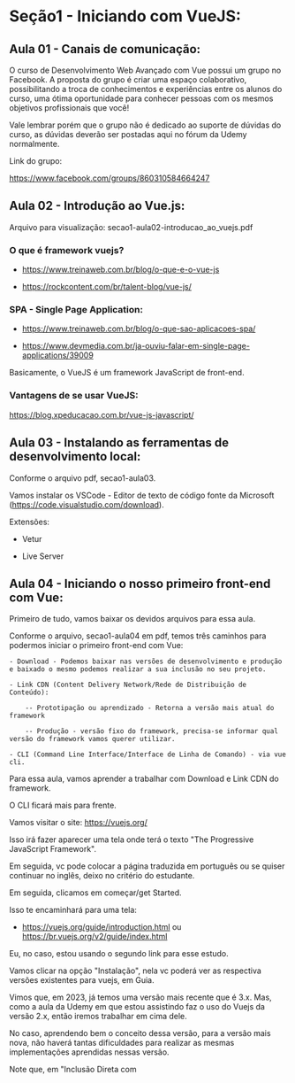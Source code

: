 # Seção1 - Iniciando com VueJS:

## Aula 01 - Canais de comunicação:
O curso de Desenvolvimento Web Avançado com Vue possui um grupo no Facebook. A proposta do grupo é criar uma espaço colaborativo, possibilitando a troca de conhecimentos e experiências entre os alunos do curso, uma ótima oportunidade para conhecer pessoas com os mesmos objetivos profissionais que você!

Vale lembrar porém que o grupo não é dedicado ao suporte de dúvidas do curso, as dúvidas deverão ser postadas aqui no fórum da Udemy normalmente.

Link do grupo: 

https://www.facebook.com/groups/860310584664247

## Aula 02 - Introdução ao Vue.js:
Arquivo para visualização: secao1-aula02-introducao_ao_vuejs.pdf

### O que é framework vuejs?

- https://www.treinaweb.com.br/blog/o-que-e-o-vue-js

- https://rockcontent.com/br/talent-blog/vue-js/
    
### SPA - Single Page Application:

- https://www.treinaweb.com.br/blog/o-que-sao-aplicacoes-spa/

- https://www.devmedia.com.br/ja-ouviu-falar-em-single-page-applications/39009

Basicamente, o VueJS é um framework JavaScript de front-end.

### Vantagens de se usar VueJS:
https://blog.xpeducacao.com.br/vue-js-javascript/

## Aula 03 - Instalando as ferramentas de desenvolvimento local:
Conforme o arquivo pdf, secao1-aula03.

Vamos instalar os VSCode - Editor de texto de código fonte da Microsoft (https://code.visualstudio.com/download).

Extensões:

- Vetur

- Live Server

## Aula 04 - Iniciando o nosso primeiro front-end com Vue:
Primeiro de tudo, vamos baixar os devidos arquivos para essa aula.

Conforme o arquivo, secao1-aula04 em pdf, temos três caminhos para podermos iniciar o primeiro front-end com Vue:

    - Download - Podemos baixar nas versões de desenvolvimento e produção e baixado o mesmo podemos realizar a sua inclusão no seu projeto.

    - Link CDN (Content Delivery Network/Rede de Distribuição de Conteúdo):

        -- Prototipação ou aprendizado - Retorna a versão mais atual do framework

        -- Produção - versão fixo do framework, precisa-se informar qual versão do framework vamos querer utilizar.

    - CLI (Command Line Interface/Interface de Linha de Comando) - via vue cli.

Para essa aula, vamos aprender a trabalhar com Download e Link CDN do framework.

O CLI ficará mais para frente.

Vamos visitar o site: https://vuejs.org/

Isso irá fazer aparecer uma tela onde terá o texto "The Progressive JavaScript Framework".

Em seguida, vc pode colocar a página traduzida em português ou se quiser continuar no inglês, deixo no critério do estudante.

Em seguida, clicamos em começar/get Started.

Isso te encaminhará para uma tela: 

- https://vuejs.org/guide/introduction.html ou https://br.vuejs.org/v2/guide/index.html

Eu, no caso, estou usando o segundo link para esse estudo.

Vamos clicar na opção "Instalação", nela vc poderá ver as respectiva versões existentes para vuejs, em Guia.

Vimos que, em 2023, já temos uma versão mais recente que é 3.x. 
Mas, como a aula da Udemy em que estou assistindo faz o uso do Vuejs da versão 2.x, então iremos trabalhar em cima dele.

No caso, aprendendo bem o conceito dessa versão, para a versão mais nova, não haverá tantas dificuldades para realizar as mesmas implementações aprendidas nessas versão.

Note que, em "Inclusão Direta com <script>" nela temos a opção de realizarmos o download com a devida instrução da mesma.

E logo em baixo disso, temos tbm a opção CDN.

Assim, vamos começar por fazer o download do desenvolvimento:

    - Versão Desenvolvedor

Isso irá baixar um arquivo vue.js.

Vamos trazer esse arquivo para esse repositório.

Vamos, agora, criar um diretório para começarmos a desenvolver, no caso o diretório secao1-VueJS.

Dentro desse diretório, vamos colocar o arquivo vue.js, que foi baixado.
Bom, já temos o framework pronto dentro desse arquivo vue.js.

Dentro desse diretório, vamos criar um novo arquivo index.html e coloquemos o seguinte.

    <!DOCTYPE html>
    <html lang="en">
    <head>
        <meta charset="UTF-8">
        <meta http-equiv="X-UA-Compatible" content="IE=edge">
        <meta name="viewport" content="width=device-width, initial-scale=1.0">
        <title>Document</title>
    </head>
    <body>

    </body>
    </html>

Um macete que podemos te falar, seria que basta digitar html que irá aparecer as opções de html's e vc escolhe :5 e dar o enter.

Agora, vamos implementar o vue.js para o nosso arquivo index.html, colocando o seguinte código no head.

    <head>
        <meta charset="UTF-8">
        <meta http-equiv="X-UA-Compatible" content="IE=edge">
        <meta name="viewport" content="width=device-width, initial-scale=1.0">
        <script src="./vue.js"></script>
        <title>Document</title>
    </head>

Vamos fazer um teste, colocando um texto Teste.

    <body>
        Teste
    </body>

Em seguida, vamos clicar com o botão direito do mouse sobre o arquivo index.html e escolher a opção "Open With Live Server", que vem graças à extensão Live Server que foi instalado em uma aula anterior.

Isso abrirá o seguinte link:

    http://127.0.0.1:5500/secao1-VueJS/index.html
    
Donde, o 127.0.0.1 indica o localhost e sendo aberto na porta 5500, cuja porta podemos ver pelo VSCode na parte inferior direito onde está escrito Port.

Com isso, vamos conseguir ver em real time, qualquer alteração que eu fizer no index.html, ao ser salvo, imediatamente, a alteração será exibida no broswer.

No caso, isso acaba sendo uma forma muito produtiva quando estivermos trabalhando com os testes de front-end.

Lembrando, que é fundamental utilizar o Live Server para possibilitar tais tipo de trabalho.

Para verificarmos se a aplicação front-end já está bem configurada, podemos ver via o navegador broswer abrindo o seu Console.

Nela, vamos colocar Vue e nisso será necessário aparecer a seguinte msg.

    ƒ Vue (options) {
        if (!(this instanceof Vue)
        ) {
        warn('Vue is a constructor and should be called with the `new` keyword');
        }
        this._init(options);
    }

Se apareceu essa msg, significa que o elemento Vue, está sendo reconhecido como objeto o que significa que o ambiente está pronto para realizamos as devidas implementações em Vue.

Agora, para usarmos o CDN, não tem segredo. No caso, criando o mesmo script como foi feito para a versão de download, será necessário realizar para o CDN tbm como o seguinte.

    <!DOCTYPE html>
    <html lang="en">
    <head>
        <meta charset="UTF-8">
        <meta http-equiv="X-UA-Compatible" content="IE=edge">
        <meta name="viewport" content="width=device-width, initial-scale=1.0">
        <!-- <script src="./vue.js"></script> -->
        <script src="https://cdn.jsdelivr.net/npm/vue@2.6.14/dist/vue.js"></script>
        <title>Document</title>
    </head>
    <body>
        Teste Live Server.
    </body>
    </html>

Mas, tome cuidado, isso pode ser que não seja compatível com a versão com que está sendo mostrado na aula de VueJS.

## Aula 05 - Primeiro App em Vue (instância de Vue e o double mustache):
Arquivo para uma exibição básica de como que funciona em instanciar Vue, muito parecido com JQuery: secao1-aula05, arquivo pdf.

Documentação para leitura: 

https://br.vuejs.org/v2/guide/syntax.html#Interpolacoes

O Objetivo primário de Vue é criar interfaces reativas por meio de componentes.

Como estamos falando de interfaces, então trabalharemos com elementos HTML's.

E como estamos falando reatividade e componentes, estamos falando de um conjunto de lógica de programação que possibilita isso e escrita em linguagem JavaScript.

Logo, no arquivo index.html, vamos implementar a instância do Vue no body via script, de forma análoga feita quando realizamos implementações do código JavaScript em html.

    <body>
        Teste Live Server

        <div id="app">

        </div>

        <script>

            options = {
                el: '#app' // '#' para selecionar por id | '.' para selecionar por class. Muito similar ao JQuery.
            }

            const vm = new Vue(options); // vm = ViewModel. O const vm está sendo atribuído o new Vue para possibilitar a recuperação dessa instância.

            console.log(vm);

        </script>

    </body>

Note que, como está sendo feito na explicação dentre as tags acima, no console.log que está sendo chamado acima, ao olharmos no Console, já é exibido a tal instância em forma de objeto.

Dentro desse objeto, percebe-se que já tem o elemento "el" indicando que está capturando a div com id app que havíamos definido acima.
Isso indica que já estamos conectando uma instância Vue com um elemento html em específico.

Feito isso, podemos definir mais atributos dentro dessa instância Vue que será aplicado no html.

    <body>
        <div id="app">
            {{ mensagem }}
        </div>

        <script>

            options = {
                el: '#app', // '#' para selecionar por id | '.' para selecionar por class. Muito similar ao JQuery.
                data: { // o data ela guarda variáveis/atributos reativos. Além disso, isso possibilita tbm exibir na div marcada pelo elemento, as variáveis/atributos em forma de mustache "{{}}", como está sendo feito para a variável, mensagem.
                    mensagem: 'Primeiro template controlado pelo Vue'
                }
            }

            const vm = new Vue(options); // vm = ViewModel. O const vm está sendo atribuído o new Vue para possibilitar a recuperação dessa instância.

            console.log(vm);

        </script>

    </body>

Note que, acima colocamos o elemento data, donde tem por funcionalidade, guardar as variáveis/atributos reativas e que será trabalhado acima dela.
E usamos o mustache "{{}}", para mostrarmos que é possível exibirmos as variáveis/atributos na div em que foi marcada, app.

Só que, o usual do cotidiano do Vue, é que ela não seja divido na forma como está expressa acima, em options e em seguida sendo chamado dentro dela.

Mas, sim, todo o objeto em que foi definido no option, ser definido diretamente dentro do new Vue.

    <body>
        <div id="app">
            {{ mensagem }}
        </div>

        <script>

            // options = {
            //     el: '#app', // '#' para selecionar por id | '.' para selecionar por class. Muito similar ao JQuery.
            //     data: { // o data ela guarda variáveis/atributos reativos. Além disso, isso possibilita tbm exibir na div marcada pelo elemento, as variáveis/atributos em forma de mustache "{{}}", como está sendo feito para a variável, mensagem.
            //         mensagem: 'Primeiro template controlado pelo Vue'
            //     }
            // }

            // const vm = new Vue(options); // vm = ViewModel. O const vm está sendo atribuído o new Vue para possibilitar a recuperação dessa instância.
            const vm = new Vue({
                el: '#app', // '#' para selecionar por id | '.' para selecionar por class. Muito similar ao JQuery.
                data: { // o data ela guarda variáveis/atributos reativos. Além disso, isso possibilita tbm exibir na div marcada pelo elemento, as variáveis/atributos em forma de mustache "{{}}", como está sendo feito para a variável, mensagem.
                    mensagem: 'Primeiro template controlado pelo Vue'
                }
            });

            // console.log(vm);

        </script>

    </body>

Nessa aula, o objetivo foi apenas apresentar a instância do Vue, o new Vue, e os dois atributos principais e que são fundamentais para a aplicação do Vue, o "el" e "data", e tbm o uso da mustache para podermos exibir as variáveis/atributos reativos no html, na div marcada pelo el.

## Aula 06 - Iniciando projetos Vue com o JSFiddle e ou Codepen:
Vamos apresentar dois dos principais editores de código voltado para front-end, JSFiddle e CodePen.

O CodePen eu já estou familiarizado, pois usei muito ela nas criações de telas usando vue no meu trabalho!

No caso, os links dos respectivos editores de códigos:

    - https://jsfiddle.net/

    - https://codepen.io/

No caso, vamos experimentar em usar o CodePen, já que estou acostumado.

Até agora, construímos os arquivos index.html e nela instanciamos o Vue, depois que temos realizado o download desse framework.

Note que, ao abrirmos o CodePen, a área de código, depois que vc clica no Start Coding, irá aparecer três áreas para codificação, HTML, CSS e JavaScript.

Como foi dito no início, esse editor de Código é voltado para front-end e o que se espera seria que ela suporte quaisquer framework voltado para front-end advinda do código JavaScript, mas claro precisamos especificar qual framework é clicando na engrenagem ao lado da tela JS, pois precisaríamos adicionar um script externo, que será aberto uma modal onde terá uma área "Add External Scripts/Pens", donde vc pode pesquisar qual framework vc queira usar, no nosso caso é Vue2.

Logo, o que se esperaria, seria que se jogarmos na parte de html a div com mustache que colocamos no index.html e no JavaScript, jogarmos o código que instancia o Vue, o que se espera é o mesmo resultado em que podemos ver pelo live server.

## Aula 07 - Explorando um pouco mais a propriedade data:
Conteúdo para leitura: 

https://br.vuejs.org/v2/guide/instance.html#Criando-a-Instancia-Vue

Nessa aula, vamos explorar mais à fundo a funcionalidade do atributo "data" da instância vue.

Enquanto o "el" ele funciona para ligar uma div com uma instância Vue, o data ela tem por definição, determinar, outras propriedades que será possível acessar por meio de templates strings.

No caso, como exemplo, podemos colocar inúmeras propriedades de várias tipos dentro de data.

Entenda que o data ela define as propriedades padrões que serão apresentadas no momento em que será acessado a tela e que podem ser dinamizadas.

No index.html, onde instanciamos o Vue, colocamos mais propriedade na data para mostrarmos o que é possível colocar nela.

    const vm = new Vue({
        el: '#app', // '#' para selecionar por id | '.' para selecionar por class. Muito similar ao JQuery.
        data: { // o data ela guarda variáveis/atributos reativos. Além disso, isso possibilita tbm exibir na div marcada pelo elemento, as variáveis/atributos em forma de mustache "{{}}", como está sendo feito para a variável, mensagem.
            mensagem: 'Primeiro template controlado pelo Vue', // String
            valorTotal: 150.47, // número
            logado: false, // booleano
            hobbies: [
                'Dormir',
                'Estudar Matemática',
                'Correr',
                'Assistir animes'
            ], // array
            perfil: {
                nome: 'Leonardo Takashi Teramatsu',
                site: 'https://github.com/HelloWounderworld',
                idade: 26,
                cursos: [
                    { 
                        nome: 'Revisão JavaScript - Master',
                        cargaHoraria: '146 horas'
                    },
                    { 
                        nome: 'Revisão Python - Master',
                        cargaHoraria: '150 horas' 
                    }
                ]
            }
        }
    });

Uma vez definido a propriedade no data, podemos acessar ela dentro da div em que o el está apontando usando a chave mustaches, "{{}}".

    <div id="app">
        {{ mensagem }} <br>
        Valor total: {{ valorTotal }}<br>
        Logado: {{ logado }}<br>
        Hobbie: {{ hobbie[0] }}<br>
        Perfil: {{ perfil }}
    </div>

Agora, note que, a propriedade "perfil" exibdo acima não ela exibe um objeto, porque ele é um objeto que tem dentro dele um objeto.

Para isso, precisamos especificar qual elemento dentro desse objeto estamos acessando.

    <div id="app">
        {{ mensagem }} <br>
        Valor total: {{ valorTotal }}<br>
        Logado: {{ logado }}<br>
        Hobbie: {{ hobbies[0] }}<br>
        Perfil: {{ perfil.site }}, {{perfil.cursos[0].nome}}
    </div>

O nome do método que aplicamos para exibir as propriedades definidas no data usando o mustache se chama interpolação.

Obs: Na leitura sobre da documentação sobre data, tenho aqui uma abordagem sobre o teste que realizei sobre o Object.freeze.

    <body>
        <div id="app">
            {{ mensagem }} <br>
            Valor total: {{ valorTotal }}<br>
            Logado: {{ logado }}<br>
            Hobbie: {{ hobbies[0] }}<br>
            Perfil: {{ perfil.site }}, {{perfil.cursos[0].nome}}<br>

            Objeto que não irá se alterar: {{ Gela.congela }}<br>
            <button @click="Gela.congela === 'Mudou'">De Bar para Mudar</button><br>
            Note que, vc pode clicar quantas vezes quiser no botão "De Bar para Mudar", que o "Bar" não muda de jeito nenhum para Mudar.
        </div>

        <script>

            // options = {
            //     el: '#app', // '#' para selecionar por id | '.' para selecionar por class. Muito similar ao JQuery.
            //     data: { // o data ela guarda variáveis/atributos reativos. Além disso, isso possibilita tbm exibir na div marcada pelo elemento, as variáveis/atributos em forma de mustache "{{}}", como está sendo feito para a variável, mensagem.
            //         mensagem: 'Primeiro template controlado pelo Vue'
            //     }
            // }

            // const vm = new Vue(options); // vm = ViewModel. O const vm está sendo atribuído o new Vue para possibilitar a recuperação dessa instância.

            var Congela = {
                congela: 'Bar'
            }
            Object.freeze(Congela)
            const vm = new Vue({
                el: '#app', // '#' para selecionar por id | '.' para selecionar por class. Muito similar ao JQuery.
                data: { // o data ela guarda variáveis/atributos reativos. Além disso, isso possibilita tbm exibir na div marcada pelo elemento, as variáveis/atributos em forma de mustache "{{}}", como está sendo feito para a variável, mensagem.
                    mensagem: 'Primeiro template controlado pelo Vue', // String
                    valorTotal: 150.47, // número
                    logado: false, // booleano
                    hobbies: [
                        'Dormir',
                        'Estudar Matemática',
                        'Correr',
                        'Assistir animes'
                    ], // array
                    perfil: {
                        nome: 'Leonardo Takashi Teramatsu',
                        site: 'https://github.com/HelloWounderworld',
                        idade: 26,
                        cursos: [
                            { 
                                nome: 'Revisão JavaScript - Master',
                                cargaHoraria: '146 horas'
                            },
                            { 
                                nome: 'Revisão Python - Master',
                                cargaHoraria: '150 horas' 
                            }
                        ]
                    },
                    Gela: Congela
                }
            });

            // console.log(vm);

        </script>

    </body>


## Aula 08 - Methods - Adicionando os nossos primeiros métodos a instância Vue:
Arquivo pdf visual: 

seca1-aula08

Documentação da leitura:

    - https://medium.com/vue-js-o-manual-definitivo/aprenda-a-executar-a%C3%A7%C3%B5es-em-resposta-a-manipula%C3%A7%C3%A3o-de-eventos-m%C3%A9todos-no-vue-js-2-0-b15f0114371f#:~:text=Um%20m%C3%A9todo%20Vue%20%C3%A9%20uma%20fun%C3%A7%C3%A3o%20associada%20%C3%A0%20inst%C3%A2ncia%20Vue.&text=Os%20m%C3%A9todos%20s%C3%A3o%20especialmente%20%C3%BAteis,um%20elemento%20para%20manipular%20eventos.

    - https://br.vuejs.org/v2/guide/instance.html#Criando-a-Instancia-Vue

    - https://br.vuejs.org/v2/api/#methods

    - https://br.vuejs.org/v2/api/#Propriedades-de-Instancia

Vamos adicionar métodos na instância vue. No caso, o atributo que iremos aprender a mexer é "methods", de método.

Primeiro, vamos criar um diretório para guardar as coisas que temos feito até agora que aborda sobre o atributo data.

Criamos um diretório Aula01-07-el-data-mustache e dentro dela mandamos uma cópia do index.html.

Não se esqueça de atualizar o script em que está sendo feito a chamada vue.js.

    <script src="./../vue.js"></script>

Agora, vamos trabalhar em cima do index.html.
No caso, vamos acrescentar o atributo methods e nela definir uma função somar.

    <script>

        const vm = new Vue({
            el: '#app', // '#' para selecionar por id | '.' para selecionar por class. Muito similar ao JQuery.
            data: {},
            methods: {
                somar() {
                    
                }
            }
        });

    </script>

Note que, definido a função abaixo, ao realizarmos o mustache de forma típica para data

    <div id="app">
        {{ somar }}
    </div>

    <script>

        const vm = new Vue({
            el: '#app', // '#' para selecionar por id | '.' para selecionar por class. Muito similar ao JQuery.
            data: {},
            methods: {
                //somar: function somar() {
                    //return 4 + 2
                //}, // Forma alternativa de executar a função somar usando a sintaxe JavaScript.
                somar() {
                    return 4 + 2
                }
            }
        });

    </script>

Aparecerá a seguinte msg no broswer.

    function () { [native code] }

Para que seja possível executar um método é o mesmo como executamos as funções JavaScript ou Python, usando "()".

No caso, o somar ficaria "somar()" dentro do mustache.

    <div id="app">
        {{ somar() }}
    </div>

Podemos, tbm, chamar uma função anônima como seguinte.

    <div id="app">
        {{ somar() }}<br>
        {{ subtrair() }}
    </div>

    <script>

        const vm = new Vue({
            el: '#app', // '#' para selecionar por id | '.' para selecionar por class. Muito similar ao JQuery.
            data: {},
            methods: {
                //somar: function somar() {
                    //return 4 + 2
                //}, // Forma alternativa de executar a função somar usando a sintaxe JAvaScript.
                somar() {
                    return 4 + 2
                },
                subtrair: function() {
                    return 4 - 2
                }
            }
        });

    </script>

Ainda assim, tudo estará funcionando de forma correta.

Temos uma terceira forma de abordar as funções do método que é usando o arrow function.

    <div id="app">
        {{ somar() }}<br>
        {{ subtrair() }}<br>
        {{ multiplicar() }}
    </div>

    <script>

        const vm = new Vue({
            el: '#app', // '#' para selecionar por id | '.' para selecionar por class. Muito similar ao JQuery.
            data: {},
            methods: {
                //somar: function somar() {
                    //return 4 + 2
                //}, // Forma alternativa de executar a função somar usando a sintaxe JAvaScript.
                somar() {
                    return 4 + 2
                },
                subtrair: function() { //anônima
                    return 4 - 2
                },
                multiplicar: () => { // Arrow function
                    return 4 * 2
                }
            }
        });

    </script>

Agora, a forma mais enxuta de definir uma função seria o formato como está sendo executado o somar.

Vamos criar um método dividir com essa forma tbm.

    <div id="app">
        {{ somar() }}<br>
        {{ subtrair() }}<br>
        {{ multiplicar() }}<br>
        {{ dividir() }}
    </div>

    <script>

        const vm = new Vue({
            el: '#app', // '#' para selecionar por id | '.' para selecionar por class. Muito similar ao JQuery.
            data: {},
            methods: {
                //somar: function somar() {
                    //return 4 + 2
                //}, // Forma alternativa de executar a função somar usando a sintaxe JAvaScript.
                somar() { // forma mais enxuta de definir os pares de chaves/valor
                    return 4 + 2
                },
                subtrair: function() { //anônima
                    return 4 - 2
                },
                multiplicar: () => { // Arrow function
                    return 4 * 2
                },
                dividir() {
                    return 4 / 2
                }
            }
        });

    </script>

Basicamente, a forma mais enxuta está fazendo a referência à forma alternativa de somar que temos acima, em JavaScript.

Ou seja, ela só está definindo o nome da função com o mesmo nome em que é chamado dentro da função.

Mas, assim como foi visto nos outros exemplos da forma como definimos o método, sempre que formos executar um método que definimos, terá que ser chamado o nome do método e não o nome em que vai dentro da função, como podemos ver.

    <div id="app">
        {{ somar() }}<br>
        {{ subtrair() }}<br>
        {{ multiplicar() }}<br>
        {{ dividir() }}<br>
        {{ numeroAleatorio() }}
    </div>

    <script>

        const vm = new Vue({
            el: '#app', // '#' para selecionar por id | '.' para selecionar por class. Muito similar ao JQuery.
            data: {},
            methods: {
                //somar: function somar() {
                    //return 4 + 2
                //}, // Forma alternativa de executar a função somar usando a sintaxe JAvaScript.
                somar() { // forma mais enxuta de definir os pares de chaves/valor
                    return 4 + 2
                },
                subtrair: function() { //anônima
                    return 4 - 2
                },
                multiplicar: () => { // Arrow function
                    return 4 * 2
                },
                dividir() {
                    return 4 / 2
                },
                numeroAleatorio: function numero() {
                    return Math.random()
                }
            }
        });

    </script>

Acima, o método, numeroAleatorio, definido tem como função dentro dela definido com o nome numero.

Mas, para executar esse método devemos chamar pelo nome numeroAleatorio, e não o "numero".

## Aula 09 - Methods - Recuperando atributos do data:
Arquivo pdf para visualizaçao: 

secao1-aula09

Documentação para leitura na parte de ciclo de vida da instância:

    - https://br.vuejs.org/v2/guide/instance.html

Nessa aula, vamos aprender a como recuperar os atributos do data dentro do methods.

Logo, começamos, primeiro, por definir alguns atributos no data e tirarmos o método criado numeroAleatorio. 

    <div id="app">
        {{ somar() }}<br>
        {{ subtrair() }}<br>
        {{ multiplicar() }}<br>
        {{ dividir() }}
    </div>

    <script>

        const vm = new Vue({
            el: '#app', // '#' para selecionar por id | '.' para selecionar por class. Muito similar ao JQuery.
            data: {
                n1: 10,
                n2: 5
            },
            methods: {
                //somar: function somar() {
                    //return 4 + 2
                //}, // Forma alternativa de executar a função somar usando a sintaxe JAvaScript.
                somar() { // forma mais enxuta de definir os pares de chaves/valor
                    return 4 + 2
                },
                subtrair: function() { //anônima
                    return 4 - 2
                },
                multiplicar: () => { // Arrow function
                    return 4 * 2
                },
                dividir() {
                    return 4 / 2
                }
            }
        });

    </script>

Agora, para termos o acesso aos atributos definidos dentro do data para o methods, vamos usar um operador "this".

    <div id="app">
        {{ somar() }}<br>
        {{ subtrair() }}<br>
        {{ multiplicar() }}<br>
        {{ dividir() }}
    </div>

    <script>

        const vm = new Vue({
            el: '#app', // '#' para selecionar por id | '.' para selecionar por class. Muito similar ao JQuery.
            data: {
                n1: 10,
                n2: 5
            },
            methods: {
                //somar: function somar() {
                    //return 4 + 2
                //}, // Forma alternativa de executar a função somar usando a sintaxe JAvaScript.
                somar() { // forma mais enxuta de definir os pares de chaves/valor
                    return this.n1 + this.n2
                },
                subtrair: function() { //anônima
                    return this.n1 - this.n2
                },
                multiplicar: () => { // Arrow function
                    return this.n1 * this.n2
                },
                dividir() {
                    return this.n1 / this.n2
                }
            }
        });

    </script>

Repara que somente no método multiplicar retornou "NaN" (Not a Number), como podemos ver

    15
    5
    NaN
    2

Isso é devido por conta desse método ser um arrow function, devido ao contexto léxico.

## Aula 10 - Methods - O contexto léxico das arrow functions e o conflito de nomes:
Vimos que na aula anterior, as arrow functions temos alguns problemas de contexto léxico para se usar como método, vide o método "multiplicar" criado via arrow function e quando foi recuperado os atributos definidos no data dentro essas arrow functions, ocorreu como resultado "NaN".

Vamos tentar entender melhor a respeito. Para isso, damos um console log dentro desse método multiplicar para vermos o que lhe é retornado.

    const vm = new Vue({
        el: '#app', // '#' para selecionar por id | '.' para selecionar por class. Muito similar ao JQuery.
        data: {
            n1: 10,
            n2: 5
        },
        methods: {
            //somar: function somar() {
                //return 4 + 2
            //}, // Forma alternativa de executar a função somar usando a sintaxe JAvaScript.
            somar() { // forma mais enxuta de definir os pares de chaves/valor
                return this.n1 + this.n2
            },
            subtrair: function() { //anônima
                return this.n1 - this.n2
            },
            multiplicar: () => { // Arrow function
                console.log(this)
                return this.n1 * this.n2 // contexto léxico
            },
            dividir() {
                return this.n1 / this.n2
            }
        }
    });

Rodando o index.html, via Live Server, no broswer e analisamos o console, nela será exibido um conteúdo parecido como o seguinte.

    Window {window: Window, self: Window, document: document, name: '', location: Location, …}

No caso, o que isso significa?

Significa que o operador "this" não faz referência à instância de Vue, mas sim no Window, ou seja, o objeto global do navegador.

No caso, o que significa o problema léxico que está acontecendo na arrow function, seria que dentro dela o this.n1 e this.n2 não existe no escopo global Window. Diferentemente na outras formas de escrita dos métodos, sem ser a arrow function.

Por exemplo, se pegarmos o método enxuto, dividir, e darmos o console.log para o mesmo operador this dentro dele.

    const vm = new Vue({
        el: '#app', // '#' para selecionar por id | '.' para selecionar por class. Muito similar ao JQuery.
        data: {
            n1: 10,
            n2: 5
        },
        methods: {
            //somar: function somar() {
                //return 4 + 2
            //}, // Forma alternativa de executar a função somar usando a sintaxe JAvaScript.
            somar() { // forma mais enxuta de definir os pares de chaves/valor
                return this.n1 + this.n2
            },
            subtrair: function() { //anônima
                return this.n1 - this.n2
            },
            multiplicar: () => { // Arrow function
                console.log(this)
                return this.n1 * this.n2 // contexto léxico
            },
            dividir() {
                console.log(this)
                return this.n1 / this.n2
            }
        }
    });

Será devolvido a seguinte msg pelo console.

    Vue {_uid: 0, _isVue: true, $options: {…}, _renderProxy: Proxy, _self: Vue, …}

Ou seja, o que indica que, diferente do arrow function, as outras formas de definir a função método, o escopo em que o this ele observa está dentro da instância Vue.

Exametamente, por conta desse comportamento que as arrow functions não são indicadas para criarmos os métodos.

Para se aprofundar um pouco mais no conceito de problemas léxicos atrelado à arrow function siga o seguinte link:

- https://www.freecodecamp.org/news/learn-es6-the-dope-way-part-ii-arrow-functions-and-the-this-keyword-381ac7a32881/

Mas temos uma forma de burlar ou aproveitar esse comportamento da arrow function. No caso, vimos que definir um método via arrow function, não é tão eficaz por conta dela apontar para o escopo global Window, em vez do escopo da instância Vue. Mas, agora, se definirmos uma arrow function dentro do método, que foi definido de forma usual? Para qual escopo essa arrow function estaria apontando?

    const vm = new Vue({
        el: '#app', // '#' para selecionar por id | '.' para selecionar por class. Muito similar ao JQuery.
        data: {
            n1: 10,
            n2: 5
        },
        methods: {
            //somar: function somar() {
                //return 4 + 2
            //}, // Forma alternativa de executar a função somar usando a sintaxe JAvaScript.
            somar() { // forma mais enxuta de definir os pares de chaves/valor
                return this.n1 + this.n2
            },
            subtrair: function() { //anônima
                return this.n1 - this.n2
            },
            multiplicar: () => { // Arrow function
                console.log(this)
                return this.n1 * this.n2 // contexto léxico
            },
            dividir() {
                let f = () => {
                    return 'Teste';
                }
                console.log(f())
                console.log(this)
                return this.n1 / this.n2
            }
        }
    });

Note que, no método dividir definimos uma arrow function dentro dela e damos o console.log sobre essa arrow function que definimos.

Como resultado disso, o retorno que o console.log deu foi exatamente

    Teste

Ou seja, note que, essa arrow function não está apontando para o escopo global, Window, mas, sim, ela está apontando ao escopo do método dividir que foi definido. Para reforçar mais ainda essa afirmação, como uma prova definitiva, bastaria dar um console.log para o operador this dentro dessa arrow function para verificarmos em qual escopo ela está apontando.

    const vm = new Vue({
        el: '#app', // '#' para selecionar por id | '.' para selecionar por class. Muito similar ao JQuery.
        data: {
            n1: 10,
            n2: 5
        },
        methods: {
            //somar: function somar() {
                //return 4 + 2
            //}, // Forma alternativa de executar a função somar usando a sintaxe JAvaScript.
            somar() { // forma mais enxuta de definir os pares de chaves/valor
                return this.n1 + this.n2
            },
            subtrair: function() { //anônima
                return this.n1 - this.n2
            },
            multiplicar: () => { // Arrow function
                console.log(this)
                return this.n1 * this.n2 // contexto léxico
            },
            dividir() {
                let f = () => {
                    console.log('Dentro do f: ', this)
                    return 'Teste';
                }
                console.log(f())
                console.log(this)
                return this.n1 / this.n2
            }
        }
    });

No caso, o que é devolvido no console.log seria o seguinte.

    Dentro do f:  Vue {_uid: 0, _isVue: true, $options: {…}, _renderProxy: Proxy, _self: Vue, …}

Ou seja, note que, o escopo em que essa arrow function está dentro da instância Vue, pois ela está recuperando o escopo da função.

Agora, um outro detalhe que devemos nos atentar seria sobre as nomenclaturas que atribuímos. No caso, procure não definir nos atributos data o mesmo nome para os métodos em que será definido, e vice-versa.

Por exemplo, vamos definir o seguinte para verificarmos que tipo de erro é devolvido no console.

    const vm = new Vue({
        el: '#app', // '#' para selecionar por id | '.' para selecionar por class. Muito similar ao JQuery.
        data: {
            n1: 10,
            n2: 5,
            somar: 'teste'
        },
        methods: {
            //somar: function somar() {
                //return 4 + 2
            //}, // Forma alternativa de executar a função somar usando a sintaxe JAvaScript.
            somar() { // forma mais enxuta de definir os pares de chaves/valor
                return this.n1 + this.n2
            },
            subtrair: function() { //anônima
                return this.n1 - this.n2
            },
            multiplicar: () => { // Arrow function
                console.log(this)
                return this.n1 * this.n2 // contexto léxico
            },
            dividir() {
                return this.n1 / this.n2
            }
        }
    });

Se olharmos no console, será devolvido o seguinte.

    vue.js:634 [Vue warn]: Method "somar" has already been defined as a data property.

    vue.js:634 [Vue warn]: Error in render: "TypeError: somar is not a function"

    TypeError: somar is not a function
    at Proxy.eval (eval at createFunction (vue.js:11649:14), <anonymous>:3:69)

Retiremos apenas o atributo somar, definido em data.

     const vm = new Vue({
        el: '#app', // '#' para selecionar por id | '.' para selecionar por class. Muito similar ao JQuery.
        data: {
            n1: 10,
            n2: 5
        },
        methods: {
            //somar: function somar() {
                //return 4 + 2
            //}, // Forma alternativa de executar a função somar usando a sintaxe JAvaScript.
            somar() { // forma mais enxuta de definir os pares de chaves/valor
                return this.n1 + this.n2
            },
            subtrair: function() { //anônima
                return this.n1 - this.n2
            },
            multiplicar: () => { // Arrow function
                return this.n1 * this.n2 // contexto léxico
            },
            dividir() {
                return this.n1 / this.n2
            }
        }
    });

## Aula 11 - Diretiva v-bind - Realizando o bind de atributos de tags HTML:
Documentação para leitura:

    https://br.vuejs.org/v2/guide/syntax.html#Diretivas

    https://br.vuejs.org/v2/guide/class-and-style.html

No caso, vamos aprender a utilizar as diretivas. Existem vários tipos de diretivas. Nessa aula, vamos aprender a usar uma delas, a diretiva v-bind.

Antes de partirmos para o conteúdo, vamos deixar salvo os feitos de até a aula 10. No caso, criamos um diretório, Aula08-10-methods-lexical-context, e dentro dela salvamos uma cópia do index.html no formato em que se encontra no momento. E não se esqueça de arrumar o nível em que estamos importando o arquivo vue.js nos scripts.

    <script src="./../vue.js"></script>

Para melhor compreensão de como isso funciona, vamos ter que utilizar das tags HTML (as diretivas são aplicáveis somente para as tags html). No caso, em index.html, realizamos o seguinte.

    <div id="app">
        <a href="{{ site }}">Site</a>
        <p>Entendendo a diretiva v-bind</p>
        <input type="text">
        <input type="checkbox">
    </div>

    <script>

        const vm = new Vue({
            el: '#app', // '#' para selecionar por id | '.' para selecionar por class. Muito similar ao JQuery.
            data: {
                site: 'https://github.com/HelloWounderworld'
            },
            methods: {}
        });

    </script>

Note que, no formato como está acima, usando a interpolação, ao olharmos pelo console inspecionando o local em que estou chamando o site em que estou definindo, não irá aparecer o site do meu portifólio github.

    <a href="{{ site }}">Site</a>

Seria exatamente por conta disso que a diretiva v-bind é útil, pois ao colocarmos na seguinte forma, sem o mustache

     <div id="app">
        <a v-bind:href="site">Site</a>
        <p>Entendendo a diretiva v-bind</p>
        <input type="text">
        <input type="checkbox">
    </div>

E inspecionando a tag "a" para verificarmos o que é devolvido, conseguirmos ver o seguinte

    <a href="https://github.com/HelloWounderworld">Site</a>

Ou seja, a tag 'a' no href, está reconhecendo o conteúdo que foi definido dentro do atributo site em data.

Logo, sempre que for necessário em realizar uma atribuição de valores em atributos de elementos html, precisamos usar a diretiva v-bind para possibilitar o reconhecimento do atributo em que foi definido dentro da instância Vue, no data.

Essa diretiva v-bind, pode ser usado até para classes tbm. No caso, se definirmos o seguinte, veremos que o que atribuímos de valor no atributo cor está sendo aplicado no elemento atributo do html, p

    <div id="app">
        <a v-bind:href="site">Site</a>
        <p v-bind:class="cor">Entendendo a diretiva v-bind</p>
        <input type="text">
        <input type="checkbox">
    </div>

    <script>

        const vm = new Vue({
            el: '#app', // '#' para selecionar por id | '.' para selecionar por class. Muito similar ao JQuery.
            data: {
                site: 'https://github.com/HelloWounderworld',
                cor: 'vermelho'
            },
            methods: {}
        });

    </script>

Ao inspecionarmos a tag "p" vamos ver que, de fato, a classe está reconhecendo o que aparece na cor.

    <p class="vermelho">Entendendo a diretiva v-bind</p>

Assim, podemos definir essa classe no style para realmente aplicarmos o tal valor.

    <head>
        <meta charset="UTF-8">
        <meta http-equiv="X-UA-Compatible" content="IE=edge">
        <meta name="viewport" content="width=device-width, initial-scale=1.0">
        <script src="./vue.js"></script>
        <!-- <script src="https://cdn.jsdelivr.net/npm/vue@2.6.14/dist/vue.js"></script> -->
        <title>Document</title>
        <style>
            .vermelho {
                color: red;
            }
        </style>
    </head>
    <body>
        <div id="app">
            <a v-bind:href="site">Site</a>
            <p v-bind:class="cor">Entendendo a diretiva v-bind</p>
            <input type="text">
            <input type="checkbox">
        </div>

        <script>

            const vm = new Vue({
                el: '#app', // '#' para selecionar por id | '.' para selecionar por class. Muito similar ao JQuery.
                data: {
                    site: 'https://github.com/HelloWounderworld',
                    cor: 'vermelho'
                },
                methods: {}
            });

        </script>

    </body>

Note que, o que isso nos dá como um recurso interessante? Como o atributo color em que definimos no data podemos recuperar ela nos métodos, podemos personalizar a tela alternando em diferentes classes perante às reatividades em que ocorrer por parte do usuário.

    <div id="app">
        <a v-bind:href="site">Site</a>
        <button @click="alternar()">Alternando a cor</button>
        <p v-bind:class="cor">Entendendo a diretiva v-bind</p>
        <input type="text">
        <input type="checkbox">
    </div>

    <script>

        const vm = new Vue({
            el: '#app', // '#' para selecionar por id | '.' para selecionar por class. Muito similar ao JQuery.
            data: {
                site: 'https://github.com/HelloWounderworld',
                cor: 'vermelho'
            },
            methods: {
                alternar() {
                    if (this.cor === 'vermelho') {
                        this.cor = 'verde'
                    } else {
                        this.cor = 'vermelho'
                    }
                }
            }
        });

    </script>

É só um mero exemplo inicial. No caso, vamos ver que podemos iterar as classes com v-for, ou até mesmo manipular os valores das classes dentro dos métodos tbm.

Outro exemplos para praticarmos seria usando o atributo placeholder que podemos colocar no input.

    <div id="app">
        <a v-bind:href="site">Site</a>
        <p v-bind:class="cor">Entendendo a diretiva v-bind</p>
        <input type="text" v-bind:placeholder="InstrucaoDePreenchimento">
        <input type="checkbox">
    </div>

    <script>

        const vm = new Vue({
            el: '#app', // '#' para selecionar por id | '.' para selecionar por class. Muito similar ao JQuery.
            data: {
                site: 'https://github.com/HelloWounderworld',
                cor: 'vermelho',
                InstrucaoDePreenchimento: 'Placeholder - Diretiva v-bind'
            },
            methods: {}
        });

    </script>

Ou seja, podemos usar a diretiva v-bind até para placeholder tbm. 

### Obs: 
Reforço em dar uma lida mais à fundo sobre essa diretiva e explorar mais ainda sobre, pois, não somente a diretiva v-bind, as diretivas no geral, são ferramentas poderosíssimas para os recursos de front-end.

E não para por aí, na mesma tag, podemos aplicar mais as diretivas v-binds para outros atributos que podem ser usados na mesma tag html.

    <div id="app">
        <a v-bind:href="site">Site</a>
        <p v-bind:class="cor">Entendendo a diretiva v-bind</p>
        <input type="text" v-bind:placeholder="InstrucaoDePreenchimento" v-bind:value="valor">
        <input type="checkbox">
    </div>

    <script>

        const vm = new Vue({
            el: '#app', // '#' para selecionar por id | '.' para selecionar por class. Muito similar ao JQuery.
            data: {
                site: 'https://github.com/HelloWounderworld',
                cor: 'vermelho',
                InstrucaoDePreenchimento: 'Placeholder - Diretiva v-bind',
                valor: 'Entendendo a diretiva v-bind'
            },
            methods: {}
        });

    </script>

Com isso, podemos ver aqui que, na mesma tag html, usamos um outro v-bind, donde definimos o atributo valor em data e, pelo recurso value e v-bind aplicados, conseguimos definir um valor padrão de entrada na tag input do html.

Note que, na outra tag html, onde tem o checkbox, temos um atributo checked, que colocado nessa tag, por padrão, ela fica sinalizada.

    <div id="app">
        <a v-bind:href="site">Site</a>
        <p v-bind:class="cor">Entendendo a diretiva v-bind</p>
        <input type="text" v-bind:placeholder="InstrucaoDePreenchimento" v-bind:value="valor">
        <input type="checkbox" checked>
    </div>

Mas podemos, tbm, aplicar a diretiva v-bind sobre esse atributo html tbm.

    <div id="app">
        <a v-bind:href="site">Site</a>
        <p v-bind:class="cor">Entendendo a diretiva v-bind</p>
        <input type="text" v-bind:placeholder="InstrucaoDePreenchimento" v-bind:value="valor">
        <input type="checkbox" v-bind:checked="check">
    </div>

    <script>

        const vm = new Vue({
            el: '#app', // '#' para selecionar por id | '.' para selecionar por class. Muito similar ao JQuery.
            data: {
                site: 'https://github.com/HelloWounderworld',
                cor: 'vermelho',
                InstrucaoDePreenchimento: 'Placeholder - Diretiva v-bind',
                valor: 'Entendendo a diretiva v-bind',
                check: false
            },
            methods: {}
        });

    </script>

Repara que no atributo check que foi definido em data, podemos ficar alternando entre true e false para verificarmos que o checkbox fica alternando entre marcado e desmarcado.

## Aula 12 - Diretiva v-bind - Sintaxe sugar e a sobreposição/encademamento de valores:
Documentação para leitura:

    https://br.vuejs.org/v2/guide/syntax.html#Abreviacoes

Dando continuidade sobre a diretiva v-bind, vamos ver sobre a sintaxe sugar e a sobreposição e encadeamento de valores.

No caso, a sintaxe suar é só um modo elegante de dizer na forma mais enxuta em que vc pode usar a diretiva v-bind. No caso, a sua forma seria, em vez de colocar "v-bind:", somente ":".

    <div id="app">
        <a :href="site">Site</a>
        <p :class="cor">Entendendo a diretiva v-bind</p>
        <input type="text" :placeholder="InstrucaoDePreenchimento" :value="valor">
        <input type="checkbox" :checked="check">
    </div>

Note que, ao rodarmos o index.html, com Live Server, o código acima, ainda tudo estará funcionando como deveria.

Além disso, temos a sobreposição dos valores de atributos. No caso, um exemplo que temos seria o seguinte

     <a :href="site" href="">Site</a>

Nesse exemplo, que foi aplicado no inde.html, podemos ver que temos duas href e se inspecionarmos qual delas está sendo contada, vc verá que o href vazio que está no lado direito está sendo contado. Ou seja, basicamente, a ordem de prioridade, quando há uma sobreposição de dois atributos iguais sendo usado na mesma tag html, é de direita para esquerda. Como podemos ver acima, o href vazio está tendo mais prioridade para ser considerado do que o href com o v-bind enxuto.

Para verificar isso mais nitidamente, bastaríamos trocar a ordem como segue

    <a href="www.google.com.br" :href="site">Site</a>

Agora, ao inspercionarmos novamente essa tag pelo broswer, veremos que agora o link que será exibido será o que foi definido no atributo site em data, em vez do "www.google.com.br".

Por isso, o que queremos explicar com a sobreposição seria para ficar mais atento, pois existirão cenários em que isso estará acontecendo e a pessoa não ciente disso, poderá se confundir durante a análise do código.

Além da sobreposição, temos o recurso bem curioso chamado encadeamento dos valores. No caso, quando estamos trabalhando com as propriedades de classes, para quem já estudou HTML e CSS, sabemos que em uma dada classe, podemos colocar várias classes, class="c1 c2 c3 c4 ...".

Eventualmente, pode ser que no seu template o elemento html em questão carregue por padrão, de modo estático, uma classe que não a classe que está sendo encaminhado. Como por exemplo

    <p :class="cor" class="negrito">Entendendo a diretiva v-bind</p>

Note que, nesse tipo de cenário, ao inspecionarmos essa tag, vamos ver que as duas classes, automaticamente, foram encadeados.

    <p class="negrito vermelho">Entendendo a diretiva v-bind</p>

No caso, para class, essa regra de sobreposição não se aplica, mas, sim, a de encadeamento. E, por padrão, a classe que ficará na esquerda será sempre as classes que não terá nenhum v-bind, caso haver duas classes em que tenha uma com v-bind ou não, como podemos ver o seguinte.

    <p class="negrito" :class="cor">Entendendo a diretiva v-bind</p>

    <p :class="cor" class="negrito">Entendendo a diretiva v-bind</p>

Independente das duas alternativas acima, ao inspecionarmos, será retornado

    <p class="negrito vermelho">Entendendo a diretiva v-bind</p>

Como um exemplo, podemos definir essa classe negrito para verificarmos a tal ação.

    <head>
        <meta charset="UTF-8">
        <meta http-equiv="X-UA-Compatible" content="IE=edge">
        <meta name="viewport" content="width=device-width, initial-scale=1.0">
        <script src="./vue.js"></script>
        <!-- <script src="https://cdn.jsdelivr.net/npm/vue@2.6.14/dist/vue.js"></script> -->
        <title>Document</title>
        <style>
            .vermelho {
                color: red;
            }
            .negrito {
                font-weight: bold;
            }
        </style>
    </head>
    <body>
        <div id="app">
            <a :href="site">Site</a>
            <p class="negrito" :class="cor">Entendendo a diretiva v-bind</p>
            <input type="text" :placeholder="InstrucaoDePreenchimento" :value="valor">
            <input type="checkbox" :checked="check">
        </div>

        <script>

            const vm = new Vue({
                el: '#app', // '#' para selecionar por id | '.' para selecionar por class. Muito similar ao JQuery.
                data: {
                    site: 'https://github.com/HelloWounderworld',
                    cor: 'vermelho',
                    InstrucaoDePreenchimento: 'Placeholder - Diretiva v-bind',
                    valor: 'Entendendo a diretiva v-bind',
                    check: true
                },
                methods: {}
            });

        </script>

    </body>

## Aula 13 - Utilizando expressões no data binding:
Documentação para leitura:

    https://br.vuejs.org/v2/guide/syntax.html#Texto

    https://v1.vuejs.org/guide/syntax.html

Arquivo pdf visual:

    secao1-aula13

Antes de prosseguirmos para aula, vamos criar um diretório, Aula11-12-Diretiva-v-bind e nela salvar os feitos de index.html de até agora sem que esqueçamos de configurar o nível certo para o script.

Até agora vimos dois tipos de data binding, Mustache e v-bind.

Agora, vamos mostrar que nos dois casos acima, podemos escrever expressões.

Para isso, vamos realizar a seguinte modificação no index.html.

    <div id="app">
        {{ messagem }}
        <input :value="mensagem">
    </div>

    <script>

        const vm = new Vue({
            el: '#app', // '#' para selecionar por id | '.' para selecionar por class. Muito similar ao JQuery.
            data: {
                mensagem: 'Expressão'
            },
            methods: {}
        });

    </script>

No caso, o que são expressões?

As expressões são instruções que podem ser calculadas dentro de binds.

No caso, quando realizamos a seguinte conta simples tanto em mustache quanto no atributo com v-bind

    <div id="app">
        {{ 2 + 2 }}
        <input :value="2 + 2">
    </div>

Isso será processado sem problema nenhum.

Um outro exemplo de expressão muito utilizado seria o condicional tenário, como seguinte

    <head>
        <meta charset="UTF-8">
        <meta http-equiv="X-UA-Compatible" content="IE=edge">
        <meta name="viewport" content="width=device-width, initial-scale=1.0">
        <script src="./vue.js"></script>
        <!-- <script src="https://cdn.jsdelivr.net/npm/vue@2.6.14/dist/vue.js"></script> -->
        <title>Document</title>
        <style>
            .vermelho {
                background-color: red;
            }
            .azul {
                background-color: blue;
            }
        </style>
    </head>
    <body>
        <div id="app">
            {{ 2 + 2 }}
            <input :value="2 + 2" :class="1 == 1 ? 'vermelho' : estilo">
        </div>

        <script>

            const vm = new Vue({
                el: '#app', // '#' para selecionar por id | '.' para selecionar por class. Muito similar ao JQuery.
                data: {
                    mensagem: 'Expressão',
                    estilo: 'azul'
                },
                methods: {}
            });

        </script>

    </body>

Note que, na tag input temos a classe com bind em que está sendo aplicado a condicional terminário. No caso, a estrutura

    (condição) ? (se for verdade) : (caso contrário)

Seria se a condiçã está ou não satisfazendo um verdadeiro ou falso.

Para testarmos isso, podemos ficar alternando entre "1 == 1" e "1 == 2", que a cor da caixa input ficará alternando entre vermelho e azul conforme foi definido acima.

Assim, a expressão, condicional ternário, que apresentamos acima é um tipo que podemos usar tanto no Mustache quanto e qualquer diretiva.

Além disso, podemos colocar diretamente um valor booleano.

    <div id="app">
        {{ 2 + 2 }}
        <input :value="2 + 2" :class="teste ? 'vermelho' : estilo">
    </div>

    <script>

        const vm = new Vue({
            el: '#app', // '#' para selecionar por id | '.' para selecionar por class. Muito similar ao JQuery.
            data: {
                mensagem: 'Expressão',
                estilo: 'azul',
                teste: false
            },
            methods: {}
        });

    </script>

no lugar de "1 == 1" chamamos o atributo teste que definimos em data e que ela tem um valor booleano. Se ficarmos alternando entre true e false, veremos que a cor do input irá ficar alternando conforme o que foi definido.

Podemos, também, realizar cálculos mais complexos dentro de Mustache, acessar o atributo length, aplicar os métodos

    <div id="app">
        {{ (2 + 2) / 4 }}
        <input :value="2 + 2" :class="teste ? 'vermelho' : estilo">
    </div>

    <div id="app">
        {{ mensagem.length}}
        <input :value="2 + 2" :class="teste ? 'vermelho' : estilo">
    </div>

    <div id="app">
        {{ mensagem.substr(0,3)}}
        <input :value="2 + 2" :class="teste ? 'vermelho' : estilo">
    </div>

Entre outros.

Agora, o que não podemos usar dentro das Mustaches?

São instruções, por exemplo, os ifs, ou de forma mais direta, bloco de códigos mais complexos. Ou seja, somente expressões mais simples, podemos utilizar dentro das mustaches.

## Aula 14 - Diretiva v-on - Manipulando eventos:
Documentação para leitura:

    https://br.vuejs.org/v2/guide/syntax.html#Parametros

    https://br.vuejs.org/v2/guide/events.html#Metodos-em-Manipuladores

Arquivo pdf visual:

    secao1-aula14

Vamos salvar os feitos de até agora criando um diretório, Aula13-data-binding-expressoes e nela colocar uma cópia do arquivo index.html no formato como ela está atualmente e não esquecer de nivelar o nível do script em que acessa o arquivo vue.js para possibilitar a utilização da instância Vue.

Vamos aprender sobre a diretiva "v-on:" ou "@", que tem como funcionalidade em manipular eventos, click, scroll, etc...

Vamos realizando as seguintes modificações do index.html.

    <div id="app">
        <input type="text" v-on:keyup="imprimirTexto()">
    </div>

    <script>

        const vm = new Vue({
            el: '#app', // '#' para selecionar por id | '.' para selecionar por class. Muito similar ao JQuery.
            data: {},
            methods: {
                imprimirTexto() {
                    console.log('Teste')
                }
            }
        });

    </script>

Note que, a cada caractere inserido no input será exibido, no console, o console.log que definimos.

Vamos praticar mais, então colocamos o seguinte

    <div id="app">
        <input type="text" v-on:keyup="imprimirTexto()">
        <button v-on:click="mensagemAlerta()">Botão</button>
    </div>

    <script>

        const vm = new Vue({
            el: '#app', // '#' para selecionar por id | '.' para selecionar por class. Muito similar ao JQuery.
            data: {},
            methods: {
                imprimirTexto() {
                    console.log('Teste')
                },
                mensagemAlerta() {
                    alert('Mensagem de alerta')
                }
            }
        });

    </script>

Da mesma forma para diretiva v-bind, a diretiva v-on possui a sua forma enxuta, que seria o "@", como segue

    <div id="app">
        <input type="text" @keyup="imprimirTexto()">
        <button @click="mensagemAlerta()">Botão</button>
    </div>

Vemos que com o formato acima, tudo continua funcionando corretamente.

## Aula 15 - Methods - Passando parâmetros para os métodos:
Documentação para leitura:

    https://br.vuejs.org/v2/guide/events.html#Chamada-Direta-de-Metodos

Vamos mostrar que, assim como nas funções JavaScript, podemos passar parâmetros dentro dos métodos que definimos. Como segue

    <div id="app">
        <input type="text" @keyup="imprimirTexto('Enviando parâmetro')">
        <button @click="mensagemAlerta()">Botão</button>
    </div>

    <script>

        const vm = new Vue({
            el: '#app', // '#' para selecionar por id | '.' para selecionar por class. Muito similar ao JQuery.
            data: {},
            methods: {
                imprimirTexto(t) {
                    console.log(t)
                },
                mensagemAlerta() {
                    alert('Mensagem de alerta')
                }
            }
        });

    </script>

Assim, no formato como está, se colocarmos alguma caractere dentro de input, no console, aparecerá o valor do parâmetro, 'Enviando parâmetro', que inserimos dentro do método imprimirTexto.

No caso, podemos passar quantos parâmetros forem necessários e tipos de parâmetros (string, números, booleanos, objetos, atributos definidos dentro de data, etc...). 

    <div id="app">
        <input type="text" @keyup="imprimirTexto('Enviando parâmetro', 5, xyz)">
        <button @click="mensagemAlerta()">Botão</button>
    </div>

    <script>

        const vm = new Vue({
            el: '#app', // '#' para selecionar por id | '.' para selecionar por class. Muito similar ao JQuery.
            data: {
                xyz: true
            },
            methods: {
                imprimirTexto(t, n, x) {
                    console.log(t)
                    console.log(n)
                    console.log(x)
                },
                mensagemAlerta() {
                    alert('Mensagem de alerta')
                }
            }
        });

    </script>

Obs: Na forma usual do método, dificilmente vc passará, como parâmetro, os atributos definidos dentro do data, pois podemos acessar tais atributos definidos no data via this, como havíamos visto antes.

    <div id="app">
        <input type="text" @keyup="imprimirTexto('Enviando parâmetro', 5)">
        <button @click="mensagemAlerta()">Botão</button>
    </div>

    <script>

        const vm = new Vue({
            el: '#app', // '#' para selecionar por id | '.' para selecionar por class. Muito similar ao JQuery.
            data: {
                xyz: true
            },
            methods: {
                imprimirTexto(t, n) {
                    console.log(t)
                    console.log(n)
                    console.log(this.xyz)
                },
                mensagemAlerta() {
                    alert('Mensagem de alerta')
                }
            }
        });

    </script>

E podemos ver que no console, continua sendo exibido o que foi definido, assim como ocorria no código antecessor.

## Aula 16 - Diretiva v-on - Capturando os dados do evento ($event):
Documentação para leitura:

    https://br.vuejs.org/v2/guide/events.html#Chamada-Direta-de-Metodos

    https://vuejs.org/guide/essentials/event-handling.html#accessing-event-argument-in-inline-handlers

Até agora usamos o v-on para mostrarmos que ela possibilita reagir sobre os eventos como keyup e click. Existe uma forma de capturarmos esse tal evento, que é usando o $event.

    <div id="app">
        <input type="text" @keyup="imprimirTexto('Enviando parâmetro', 5, $event)">
        <button @click="mensagemAlerta($event)">Botão</button>
    </div>

    <script>

        const vm = new Vue({
            el: '#app', // '#' para selecionar por id | '.' para selecionar por class. Muito similar ao JQuery.
            data: {
                xyz: true
            },
            methods: {
                imprimirTexto(t, n, event) {
                    console.log(t)
                    console.log(n)
                    console.log(event)
                    console.log(this.xyz)
                },
                mensagemAlerta(event) {
                    console.log(event)
                }
            }
        });

    </script>

Reparem que ao clicarmos no botão, "Botão", e colocarmos alguma caractere no input no console foi mostrado o seguinte, respectivamente
    
    PointerEvent {isTrusted: true, pointerId: 1, width: 1, height: 1, pressure: 0, …}

    KeyboardEvent {isTrusted: true, key: 'a', code: 'KeyA', location: 0, ctrlKey: false, …}

Indicando que a ação que ocorreu foi por meio do click do mouse e o outro por meio do teclado.

## Aula 17 - Hands on - Praticando com data, methods, template string, v-bind e v-on:

## Aula 18 - Diretiva v-on - Implemenando modificadores:

## Aula 19 - Selecionando elementos HTML e suas propriedades por ID:

## Aula 20 - Diretiva v-if - Renderiazação condicional de elementos HTML:

## Aula 21 - Diretiva v-show - Exibição condicional de elementos HTML:

## Aula 22 - Diretiva v-html - Injetando elementos HTML:

## Aula 23 - Diretiva v-text - Injetando textos:

## Aula 24 - Diretiva v-once - Evitando que elementos HTML sejam renderizados novamente:

## Aula 25 - Diretiva v-for - Implementando laços de repetição parte 1:

## Aula 26 - Diretiva v-for - Implementando laços de repetição parte 2:

## Aula 27 - Renderização de listas com o atributo-key:

## Aula 28 - Diretiva v-for - Implementando laços de reptição parte 3:

## Aula 29 - Diretiva v-for - Implementando laços de repetição parte 4:

## Aula 30 - Trabalhando com a tag Template para renderização condicional e listas:

## Aula 31 - Trabalhando com propriedades computadas (computed) parte 1:

## Aula 32 - Trabalhando com propriedades computadas (computed) parte 2:

## Aula 33 - Diretiva V-Model - Sincronizando inputs com atributos (two-way-data binding):

## Aula 34 - Diretiva V-Model - Praticando um pouco mais o two-way-data binding:

## Aula 35 - Trabalhando com propriedades observadoras (watch):